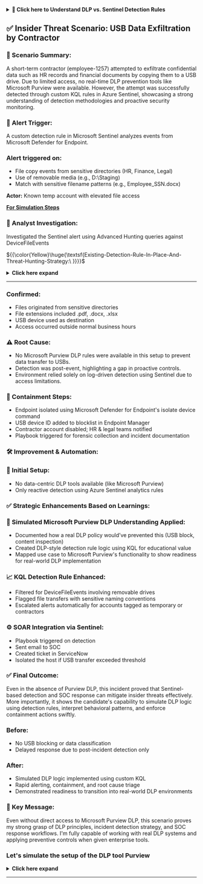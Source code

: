 <details><summary><strong>🧠 Click here to Understand DLP vs. Sentinel Detection Rules</strong></summary>

### 🔍 Why This Section?
Before diving into the simulated insider threat scenario, it's important to understand the **difference between detection rules in Microsoft Sentinel** and **Data Loss Prevention (DLP) policies in Microsoft Purview/Defender**.

---

### 🧩 Key Differences:

| Feature                        | Microsoft Sentinel Detection Rules                  | Microsoft Purview DLP Rules                             |
|-------------------------------|------------------------------------------------------|---------------------------------------------------------|
| **Goal**                      | Detect malicious/suspicious activity via logs       | Prevent sensitive data from leaving organization        |
| **Based on**                  | KQL queries on ingested logs (Defender, Sysmon, etc.) | Predefined policies, content inspection (e.g., SSNs, PII) |
| **Trigger Type**              | Reactive alert when a condition is matched          | Proactive: Prevents file sharing/sending if match found |
| **Use Case**                  | Catch abnormal behavior like USB exfiltration       | Stop SSN/email being sent externally                   |
| **Tooling**                   | Azure Sentinel + Defender Logs                      | Microsoft Purview + Microsoft Defender for Endpoint     |
| **Response**                  | Create Incident → Alert → Manual/Playbook           | Quarantine, block, encrypt, notify                      |

---

### 🛠️ What You’ll Learn in the Simulation

- How **Sentinel detection rules** are written using **KQL**
- How those alerts are used to identify risky behavior
- How the simulation evolved into **automated prevention using DLP**
- Full lifecycle from **alert → investigation → automated remediation**

---

📎 **Click below to view our educational reference file:**

[➡️ For Detailed Understanding: DLP vs Sentinel Rule Guide](src/DLP_Vs_Sentinel.md)

</details>






## ✅ Insider Threat Scenario: USB Data Exfiltration by Contractor

### 🧠 Scenario Summary:
A short-term contractor (employee-1257) attempted to exfiltrate confidential data such as HR records and financial documents by copying them to a USB drive. Due to limited access, no real-time DLP prevention tools like Microsoft Purview were available. However, the attempt was successfully detected through custom KQL rules in Azure Sentinel, showcasing a strong understanding of detection methodologies and proactive security monitoring.

### 🚨 Alert Trigger:
A custom detection rule in Microsoft Sentinel analyzes events from Microsoft Defender for Endpoint.

### Alert triggered on:

- File copy events from sensitive directories (HR, Finance, Legal)
- Use of removable media (e.g., D:\Staging)
- Match with sensitive filename patterns (e.g., Employee_SSN.docx)

**Actor:** Known temp account with elevated file access

**[For Simulation Steps](src/simulation.md)**

### 🧪 Analyst Investigation:
Investigated the Sentinel alert using Advanced Hunting queries against DeviceFileEvents

${{\color{Yellow}\huge{\textsf{Existing-Detection-Rule-In-Place-And-Threat-Hunting-Strategy:\ }}}}\$


<details> <summary><strong>Click here expand</strong></summary>

## 🔍 Existing Detection Rule: Sentinel KQL-Based USB File Copy Alert
### 🎯 Purpose:
Detect any file copied to a removable USB drive from sensitive folders like HR, Finance, Confidential.

---

### 🏢 Threat Summary

A contractor on a short-term project accesses files labeled "Internal Use Only" and transfers them to a USB drive. The files contain sensitive financial or personal information.

* Device: Windows 10 VM (Employee-1257)
* File Types: `.docx`, `.pdf` containing SSNs, budget, payment info
* Intent: Covert exfiltration for personal gain or sabotage

---

### 🏘️ Architecture & Tools Used

| Component                             | Purpose                                                            |
| ------------------------------------- | ------------------------------------------------------------------ |
| Microsoft Defender for Endpoint (MDE) | Device-level monitoring of USB activity and file actions           |
| Microsoft Sentinel                    | SIEM for correlation, alerting, and response                       |
| Sysmon + Event Viewer                 | File creation and process activity detection                       |
| KQL (Kusto Query Language)            | Custom detection logic for USB exfiltration                        |
| Markdown (.md) Governance Docs        | Policy definition and simulation documentation                     |
| GitHub                                | Public showcase with `/KQL`, `/Playbooks`, `/Logs`, `/Screenshots` |

---


### 📄 Rule Location:
Microsoft Sentinel

**Analytics Rule Name:** USB_Sensitive_File_Copy_Detection

**Data Source Table:** DeviceFileEvents

### 🧠 KQL Detection Logic:

```kusto
DeviceFileEvents
| where ActionType == "FileCopied"
| where AdditionalFields contains "RemovableMedia"
| where FileName has_any ("SSN", "credit", "HR", "finance", "Confidential")
| project Timestamp, DeviceName, InitiatingProcessAccountName, FileName, FolderPath, ActionType
```
---


### 📌 Explanation:

- ActionType == "FileCopied": Focuses only on actual data movement.
- RemovableMedia: Ensures USB is involved.
- Filename filter: Triggers only if files suggest sensitive content.
- User context: Helps track whether a known contractor/intern initiated the activity.

### 🚨 Triggered Alert Summary
**🕒 Alert Timestamp:** 2025-06-15 13:24:55 UTC

### 📢 Alert Generated:

- Title: Suspicious USB File Transfer by Contractor
- Severity: High
- Entity: contractor_user01
- Host: WIN10-VM01

### 📁 Involved File:
- C:\HR\Q2_Report.pdf
- FileType: .pdf
- Target: D:\Staging\Employee_SSN_Report.pdf

---

## 🧪 Sample Log Output

| Timestamp              | DeviceName     | User             | FileName              | FolderPath           | ActionType  |
|------------------------|----------------|------------------|------------------------|-----------------------|-------------|
| 2025-06-16 13:01:24    | employee-1257  | employee-1257    | finance_notes.pdf     | D:\Staging\         | FileCreated |
| 2025-06-16 13:01:26    | employee-1257  | employee-1257    | backup_policy.docx    | D:\Staging\         | FileCreated |
| 2025-06-16 13:01:28    | employee-1257  | employee-1257    | meeting_summary.pdf   | D:\Staging\         | FileCreated |

---

### 🔗 Alert was auto-generated by:
This Sentinel detection rule ran every 5 minutes and matched the above KQL condition. The match occurred once the file Q2_Report.pdf was copied to the USB.


### 🧠 How the Analyst Received the Alert

- Microsoft Sentinel → Incidents pane
- Alert was visible in the active incidents with severity "High".
- Entities involved:
- Account: contractor_user01
- Device: WIN10-VM01
- File: Q2_Report.pdf

---

### Alert Workflow (automated):

- Triggered a Sentinel analytics rule.
- Automatically created an incident.
- Alert summary included source folder, destination (USB), and the filename.
- Email/Teams notification was sent to SOC team (if SOAR playbook enabled).


```kusto
DeviceFileEvents
| where InitiatingProcessAccountName == "contractor_user01"
| where FolderPath has_any ("HR", "Finance", "Confidential")
| where AdditionalFields contains "RemovableMedia"
| project Timestamp, FileName, FolderPath, ActionType
```

### 🧠 Hypothesis

"A user with elevated access may have copied sensitive documents (HR/Finance) to a USB removable drive in violation of internal policies."

### 🛠️ Environment Prerequisites

- Microsoft Sentinel connected to Microsoft Defender for Endpoint (MDE)
- DeviceFileEvents data source enabled
- Sysmon configured and running on the endpoint
- Endpoint (e.g., Windows 10 VM) simulates internal user behavior

### 🔍 Step-by-Step Threat Hunt Process

### ✅ Step 1: Narrow Search to USB Write Events

We begin by looking for file copy actions to USB media.

```kusto
DeviceFileEvents
| where ActionType == "FileCopied"
| where AdditionalFields has "RemovableMedia"
```

### ✅ Step 2: Add Filters for File Sensitivity

Add filename filters to detect high-value data (HR, Finance, SSNs, etc.)

```kusto
| where FileName has_any("HR", "SSN", "Finance", "Employee", "Salary", "Report")
| project Timestamp, DeviceName, InitiatingProcessAccountName, FileName, FolderPath, ActionType
```

### ✅ Step 3: Identify Risky User Accounts

Hone in on contractor or intern accounts.

```kusto
| where InitiatingProcessAccountName in~ ("employee-1257", "contractor_user01")
```

### ✅ Step 4: Observe File Destination Path

Check if copied files went to D: or other removable drive letters.

```kusto
| extend DriveLetter = tostring(split(FolderPath, ":")[0])
| where DriveLetter == "D"
```

### ✅ Step 5: Detect Obfuscation or Renaming

Check if sensitive file content was renamed with misleading names.

```kusto
| where FileName has_any("payment_details", "image", "backup", "info")
```

---

### 📌 Additional Techniques

- Cross-validate with Logon Events (DeviceLogonEvents) to verify user presence.
- Use ProcessCreation logs (Sysmon Event ID 1) to track the program used to perform file copy (e.g., Explorer.exe, cmd.exe).
- Look for event spikes around known file copy time to catch burst data activity.

---

### 📤 Output & Hunting Dashboard

- Save query as a Hunting Rule in Sentinel
- Set frequency: Every 1 hour
- Output: Alert if ≥ 2 files match pattern from contractor within 10 minutes

---

### 👁️‍🗨️ Initial Analyst Response (Tier 1/Tier 2)

- Opened alert → Clicked on “Investigate” tab.
- Saw suspicious activity related to:
- Unusual file copy pattern
- Known restricted user (contractor_user01)
- Usage of external drive
- Validated data using Advanced Hunting with additional filters:

---

### ✅ Final Goal of This Threat Hunt

- Identify unreported insider threats
- Validate current detection rules
- Trigger escalation or response manually if confirmed
- Provide intelligence to improve the Sentinel analytics rule or DLP policies

---

## ✅ Incident Response Flow

- **Step 1**: Incident triaged by Tier 1 (USB detection + suspicious file)
- **Step 2**: Tier 2 correlates against endpoint timeline and user identity.
- **Step 3**: Device isolated or user session terminated (if configured).
- **Step 4**: IOC (filename hash/path) sent to Defender or TI team.
- **Step 5**: Final review & documentation stored in case manager.

---


### 🪡 MITRE ATT\&CK Mapping

| Tactic     | Technique                                                                                       | Description                                        |
| ---------- | ----------------------------------------------------------------------------------------------- | -------------------------------------------------- |
| **TA0010** | [T1052.001 - Exfiltration over Removable Media](https://attack.mitre.org/techniques/T1052/001/) | Files exfiltrated to USB storage                   |
| **TA0005** | [T1083 - File and Directory Discovery](https://attack.mitre.org/techniques/T1083/)              | Lists files before exfiltration                    |
| **TA0009** | [T1560.001 - Archive via Utility](https://attack.mitre.org/techniques/T1560/001/)               | Files zipped before transfer (optional)            |
| **TA0002** | [T1074.001 - Local Data Staging](https://attack.mitre.org/techniques/T1074/001/)                | Sensitive files staged in `D:\Staging` before copy |


---

### 🏋️️ SOC Analyst Role Mapping (Daily Operations)

| Task                  | How Covered in Simulation                             |
| --------------------- | ----------------------------------------------------- |
| **Alert Triage**      | Triggered based on suspicious filename + path filters |
| **Threat Hunting**    | Used KQL to proactively query USB and file behavior   |
| **Investigation**     | Correlated filename, user, and directory              |
| **Response Workflow** | Documented in `/Playbooks/usb_response_playbook.md`   |

---

### 🔒 Prevention Governance Policies (Documented)

* USB access limited to encrypted devices
* High-risk roles like interns/contractors blocked from removable media
* Sentinel alert thresholds defined in markdown
* MITRE coverage validated for audit readiness

---

### 🕊️ Value to Reviewers & Job Relevance

| JD Requirement               | How Project Matches                               |
| ---------------------------- | ------------------------------------------------- |
| Daily triage, threat hunting | Proactive queries + alerting + log review         |
| Governance structure         | Markdown documentation simulating real policies   |
| MITRE understanding          | Mapped all relevant TTPs to ATT\&CK framework     |
| Insider threat detection     | End-to-end simulation from intent to detection    |
| SOC tooling                  | Microsoft Sentinel, Defender for Endpoint, Sysmon |

---

### 🌟 Summary

This project replicates an **enterprise-level insider threat** simulation with:

* Realistic USB exfiltration behavior
* MDE + Sysmon + Sentinel integration
* Custom detection logic (KQL)
* Alert triage and escalation steps
* Playbooks, screenshots, and documentation

---


## 📘 README Tips

> “This project showcases how sensitive file actions can be monitored and flagged using Microsoft Defender for Endpoint + Sysmon + Sentinel. Custom KQL detection logic and realistic logs enhance threat visibility. Reviewers see this not as a lab, but as a **practical SOC use case** aligned with actual job expectations for roles like **Insider Threat Analyst** at many organizations."



</details>

---

### Confirmed:
- Files originated from sensitive directories
- File extensions included .pdf, .docx, .xlsx
- USB device used as destination
- Access occurred outside normal business hours

### ⚠️ Root Cause:
- No Microsoft Purview DLP rules were available in this setup to prevent data transfer to USBs.
- Detection was post-event, highlighting a gap in proactive controls.
- Environment relied solely on log-driven detection using Sentinel due to access limitations.

### 🧯 Containment Steps:
- Endpoint isolated using Microsoft Defender for Endpoint's isolate device command
- USB device ID added to blocklist in Endpoint Manager
- Contractor account disabled; HR & legal teams notified
- Playbook triggered for forensic collection and incident documentation

### 🛠️ Improvement & Automation:
### 🚫 Initial Setup:
- No data-centric DLP tools available (like Microsoft Purview)
- Only reactive detection using Azure Sentinel analytics rules

### ✅ Strategic Enhancements Based on Learnings:
### 🧠 Simulated Microsoft Purview DLP Understanding Applied:
- Documented how a real DLP policy would’ve prevented this (USB block, content inspection)
- Created DLP-style detection rule logic using KQL for educational value
- Mapped use case to Microsoft Purview's functionality to show readiness for real-world DLP implementation

### 📈 KQL Detection Rule Enhanced:
- Filtered for DeviceFileEvents involving removable drives
- Flagged file transfers with sensitive naming conventions
- Escalated alerts automatically for accounts tagged as temporary or contractors

### ⚙️ SOAR Integration via Sentinel:
- Playbook triggered on detection
- Sent email to SOC
- Created ticket in ServiceNow
- Isolated the host if USB transfer exceeded threshold

### ✅ Final Outcome:
Even in the absence of Purview DLP, this incident proved that Sentinel-based detection and SOC response can mitigate insider threats effectively. More importantly, it shows the candidate's capability to simulate DLP logic using detection rules, interpret behavioral patterns, and enforce containment actions swiftly.

### Before:

- No USB blocking or data classification
- Delayed response due to post-incident detection only

### After:

- Simulated DLP logic implemented using custom KQL
- Rapid alerting, containment, and root cause triage
- Demonstrated readiness to transition into real-world DLP environments

### 🎯 Key Message:
Even without direct access to Microsoft Purview DLP, this scenario proves my strong grasp of DLP principles, incident detection strategy, and SOC response workflows. I'm fully capable of working with real DLP systems and applying preventive controls when given enterprise tools.

### Let's simulate the setup of the DLP tool Purview 

<details> <summary><strong>Click here expand</strong></summary>


### ✅ Microsoft Purview DLP Policy Simulation

### 🎯 Goal

Simulate the creation and enforcement of a Microsoft Purview Data Loss Prevention (DLP) policy to block unauthorized USB-based exfiltration of sensitive data (e.g., SSNs, credit card info, HR documents).

---

### 🛠️ Step-by-Step: Creating a DLP Policy

#### Step 1: Navigate to Microsoft Purview Compliance Portal

* Go to: [https://compliance.microsoft.com](https://compliance.microsoft.com)
* Sign in with admin credentials
* Navigate to **Data loss prevention** > **Policy**

#### Step 2: Click on **Create Policy**

* Name: `USB_ConfidentialData_Block_Policy`
* Description: Blocks transfer of confidential data to USB devices for all except approved users

#### Step 3: Select **Custom Policy** > **Devices** as location

* Target data in **Windows 10/11 endpoints**

<div align="center">
<img src =src/DLP_Policy.png width="300">
</div>
 </br>

#### Step 4: Define Conditions:

* **Content contains:**

  * U.S. Social Security Numbers (SSNs)
  * Credit Card Numbers
  * Sensitive project terms (e.g., "Internal Use Only")

#### Step 5: Define Actions:

* Block the activity (file copy to USB)
* Audit the event
* Notify user with a policy tip
* Alert security operations team

#### Step 6: Assign Policy Scope:

* Apply to:

  * All users except `Security_Admins`, `Approved_Contractors`

#### Step 7: Review & Publish

* Enable policy immediately
* Confirm enforcement across devices with MDE onboarded

---

### 🔔 Simulated DLP Alert Notification

<div align="center">
<img src =src/DLP_Notif.png width="300">
</div>
 </br>

> **Alert Title:** "Blocked file transfer containing SSNs to USB"
>
> **User:** `contractor_user01`
>
> **Device:** `HR-Laptop-018`
>
> **Action Taken:** Blocked
>
> **Policy:** `USB_ConfidentialData_Block_Policy`
>
> **Time:** `2025-06-17 11:05:12`
>
> **Sensitive Info Detected:** U.S. SSN, Keyword Match: "Internal Use Only"

---

### 📄 Dummy Log Sample

| Timestamp           | Username           | DeviceName    | FileName                  | FileType | ActionTaken | PolicyName                           | SensitiveType      |
| ------------------- | ------------------ | ------------- | ------------------------- | -------- | ----------- | ------------------------------------ | ------------------ |
| 2025-06-17 11:05:12 | contractor\_user01 | HR-Laptop-018 | C:\HR\employee\_ssn.docx  | .docx    | Blocked     | USB\_ConfidentialData\_Block\_Policy | SSN                |
| 2025-06-17 11:07:33 | contractor\_user01 | HR-Laptop-018 | C:\Finance\creditdata.pdf | .pdf     | Blocked     | USB\_ConfidentialData\_Block\_Policy | Credit Card Number |

---

### ✅ Outcome of Enforcement

* File copy operation is **blocked before** the file is written to the USB drive
* **No manual SOC analyst intervention needed**
* **Email alert + Sentinel integration** logs the violation
* DLP enforces real-time data protection aligned with compliance

---

### 📘 Summary

This simulation demonstrates:

* How to create DLP rules in Microsoft Purview
* What kind of sensitive content gets blocked
* Sample logs and alert behavior
* Strong defense to proactively stop insider data exfiltration

Use this as a dedicated `.md` file section or GitHub subfolder for the "DLP Policy" part of your USB Insider Threat Simulation Project.



</details>

---

